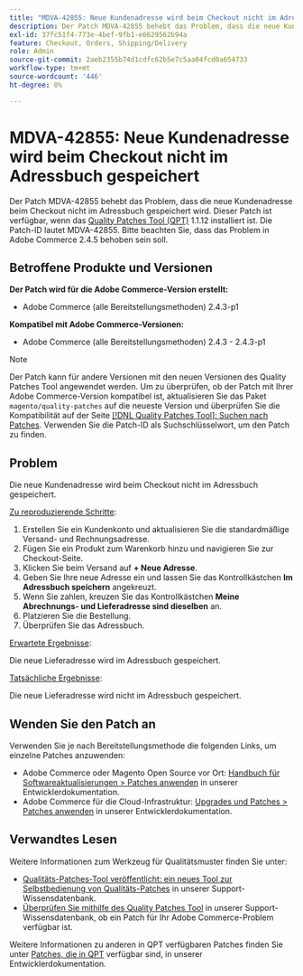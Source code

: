 ```yaml
---
title: "MDVA-42855: Neue Kundenadresse wird beim Checkout nicht im Adressbuch gespeichert."
description: Der Patch MDVA-42855 behebt das Problem, dass die neue Kundenadresse beim Checkout nicht im Adressbuch gespeichert wird. Dieser Patch ist verfügbar, wenn das [Quality Patches Tool (QPT)](/help/announcements/adobe-commerce-announcements/magento-quality-patches-released-new-tool-to-self-serve-quality-patches.md) 1.1.12 installiert ist. Die Patch-ID lautet MDVA-42855. Bitte beachten Sie, dass das Problem in Adobe Commerce 2.4.5 behoben sein soll.
exl-id: 37fc51f4-773e-4bef-9fb1-e6629562b94a
feature: Checkout, Orders, Shipping/Delivery
role: Admin
source-git-commit: 2aeb2355b74d1cdfc62b5e7c5aa04fcd0a654733
workflow-type: tm+mt
source-wordcount: '446'
ht-degree: 0%

---
```


# MDVA-42855: Neue Kundenadresse wird beim Checkout nicht im Adressbuch gespeichert

Der Patch MDVA-42855 behebt das Problem, dass die neue Kundenadresse beim Checkout nicht im Adressbuch gespeichert wird. Dieser Patch ist verfügbar, wenn das [Quality Patches Tool (QPT)](/help/announcements/adobe-commerce-announcements/magento-quality-patches-released-new-tool-to-self-serve-quality-patches.md) 1.1.12 installiert ist. Die Patch-ID lautet MDVA-42855. Bitte beachten Sie, dass das Problem in Adobe Commerce 2.4.5 behoben sein soll.

## Betroffene Produkte und Versionen

**Der Patch wird für die Adobe Commerce-Version erstellt:**

* Adobe Commerce (alle Bereitstellungsmethoden) 2.4.3-p1

**Kompatibel mit Adobe Commerce-Versionen:**

* Adobe Commerce (alle Bereitstellungsmethoden) 2.4.3 - 2.4.3-p1

>[!NOTE]
>
>Der Patch kann für andere Versionen mit den neuen Versionen des Quality Patches Tool angewendet werden. Um zu überprüfen, ob der Patch mit Ihrer Adobe Commerce-Version kompatibel ist, aktualisieren Sie das Paket `magento/quality-patches` auf die neueste Version und überprüfen Sie die Kompatibilität auf der Seite [[!DNL Quality Patches Tool]: Suchen nach Patches](https://experienceleague.adobe.com/tools/commerce-quality-patches/index.html). Verwenden Sie die Patch-ID als Suchschlüsselwort, um den Patch zu finden.

## Problem

Die neue Kundenadresse wird beim Checkout nicht im Adressbuch gespeichert.

<u>Zu reproduzierende Schritte</u>:

1. Erstellen Sie ein Kundenkonto und aktualisieren Sie die standardmäßige Versand- und Rechnungsadresse.
1. Fügen Sie ein Produkt zum Warenkorb hinzu und navigieren Sie zur Checkout-Seite.
1. Klicken Sie beim Versand auf **+ Neue Adresse**.
1. Geben Sie Ihre neue Adresse ein und lassen Sie das Kontrollkästchen **Im Adressbuch speichern** angekreuzt.
1. Wenn Sie zahlen, kreuzen Sie das Kontrollkästchen **Meine Abrechnungs- und Lieferadresse sind dieselben** an.
1. Platzieren Sie die Bestellung.
1. Überprüfen Sie das Adressbuch.

<u>Erwartete Ergebnisse</u>:

Die neue Lieferadresse wird im Adressbuch gespeichert.

<u>Tatsächliche Ergebnisse</u>:

Die neue Lieferadresse wird nicht im Adressbuch gespeichert.

## Wenden Sie den Patch an

Verwenden Sie je nach Bereitstellungsmethode die folgenden Links, um einzelne Patches anzuwenden:

* Adobe Commerce oder Magento Open Source vor Ort: [Handbuch für Softwareaktualisierungen > Patches anwenden](https://experienceleague.adobe.com/en/docs/commerce-operations/tools/quality-patches-tool/usage) in unserer Entwicklerdokumentation.
* Adobe Commerce für die Cloud-Infrastruktur: [Upgrades und Patches > Patches anwenden](https://experienceleague.adobe.com/en/docs/commerce-cloud-service/user-guide/develop/upgrade/apply-patches) in unserer Entwicklerdokumentation.

## Verwandtes Lesen

Weitere Informationen zum Werkzeug für Qualitätsmuster finden Sie unter:

* [Qualitäts-Patches-Tool veröffentlicht: ein neues Tool zur Selbstbedienung von Qualitäts-Patches](/help/announcements/adobe-commerce-announcements/magento-quality-patches-released-new-tool-to-self-serve-quality-patches.md) in unserer Support-Wissensdatenbank.
* [Überprüfen Sie mithilfe des Quality Patches Tool](/help/support-tools/patches-available-in-qpt-tool/check-patch-for-magento-issue-with-magento-quality-patches.md) in unserer Support-Wissensdatenbank, ob ein Patch für Ihr Adobe Commerce-Problem verfügbar ist.

Weitere Informationen zu anderen in QPT verfügbaren Patches finden Sie unter [Patches, die in QPT](https://experienceleague.adobe.com/tools/commerce-quality-patches/index.html) verfügbar sind, in unserer Entwicklerdokumentation.
